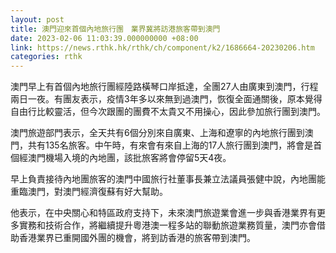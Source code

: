 ```yaml
---
layout: post
title: 澳門迎來首個內地旅行團　業界冀將訪港旅客帶到澳門
date: 2023-02-06 11:03:39.000000000 +08:00
link: https://news.rthk.hk/rthk/ch/component/k2/1686664-20230206.htm
categories: rthk
---
```


澳門早上有首個內地旅行團經陸路橫琴口岸抵達，全團27人由廣東到澳門，行程兩日一夜。有團友表示，疫情3年多以來無到過澳門，恢復全面通關後，原本覺得自由行比較靈活，但今次跟團的團費不太貴又不用操心，因此參加旅行團到澳門。

澳門旅遊部門表示，全天共有6個分別來自廣東、上海和遼寧的內地旅行團到澳門，共有135名旅客。中午時，有來會有來自上海的17人旅行團到澳門，將會是首個經澳門機場入境的內地團，該批旅客將會停留5天4夜。

早上負責接待內地團旅客的澳門中國旅行社董事長兼立法議員張健中說，內地團能重臨澳門，對澳門經濟復蘇有好大幫助。

他表示，在中央關心和特區政府支持下，未來澳門旅遊業會進一步與香港業界有更多實務和技術合作，將繼續提升粵港澳一程多站的聯動旅遊業務質量，澳門亦會借助香港業界已重開國外團的機會，將到訪香港的旅客帶到澳門。
